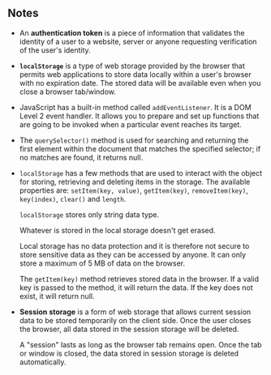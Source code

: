 ## Notes

- An **authentication token** is a piece of information that validates the identity of a user to a website, server or anyone requesting verification of the user's identity.
- **`localStorage`** is a type of web storage provided by the browser that permits web applications to store data locally within a user's browser with no expiration date. The stored data will be available even when you close a browser tab/window.
- JavaScript has a built-in method called `addEventListener`. It is a DOM Level 2 event handler. It allows you to prepare and set up functions that are going to be invoked when a particular event reaches its target.
- The `querySelector()` method is used for searching and returning the first element within the document that matches the specified selector; if no matches are found, it returns null.
- `localStorage` has a few methods that are used to interact with the object for storing, retrieving and deleting items in the storage. The available properties are: `setItem(key, value)`, `getItem(key)`, `removeItem(key)`, `key(index)`, `clear()` and `length`.

    `localStorage` stores only string data type.

    Whatever is stored in the local storage doesn't get erased.  

    Local storage has no data protection and it is therefore not secure to store sensitive data as they can be accessed by anyone. It can only store a maximum of 5 MB of data on the browser. 
    
    The  `getItem(key)` method retrieves stored data in the browser. If a valid key is passed to the method, it will return the data. If the key does not exist, it will return null. 

- **Session storage** is a form of web storage that allows current session data to be stored temporarily on the client side. Once the user closes the browser, all data stored in the session storage will be deleted. 

    A "session" lasts as long as the browser tab remains open. Once the tab or window is closed, the data stored in session storage is deleted automatically.